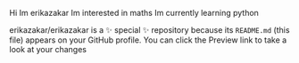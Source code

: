 Hi Im erikazakar
Im interested in maths 
Im currently learning python 


erikazakar/erikazakar is a ✨ special ✨ repository because its `README.md` (this file) appears on your GitHub profile.
You can click the Preview link to take a look at your changes
